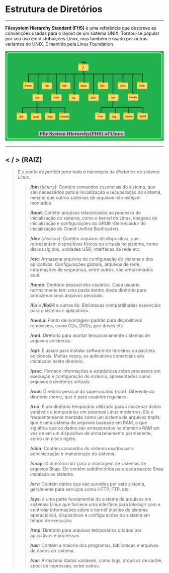 

# Estrutura de Diretórios

------

**Filesystem Hierarchy Standard (FHS)** é uma referência que descreve as convenções usadas para o layout de um sistema UNIX. Tornou-se popular por seu uso em distribuições Linux, mas também é usado por outras variantes do UNIX. É mantido pela Linux Foundation.

![](./imgs/linux-filesystem-hierarchy.png)

---------

## < / > (RAIZ)

> *É o ponto de partida para toda a hierarquia de diretórios no sistema Linux.*
>
> > **/bin** (*binary*): Contém comandos essenciais do sistema, que são necessários para a inicialização e recuperação do sistema, mesmo que outros sistemas de arquivos não estejam montados.
> >
> > **/boot**: Contém arquivos relacionados ao processo de inicialização do sistema, como o kernel do Linux, imagens de inicialização e configurações do GRUB (Gerenciador de Inicialização do Grand Unified Bootloader).
> >
> > **/dev** (*devices*): Contém arquivos de dispositivo, que representam dispositivos físicos ou virtuais no sistema, como discos rígidos, unidades USB, interfaces de rede etc.
> >
> > **/etc**: Armazena arquivos de configuração do sistema e dos aplicativos. Configurações globais, arquivos de rede, informações de segurança, entre outros, são armazenados aqui.
> >
> > **/home**: Diretório pessoal dos usuários. Cada usuário normalmente tem uma pasta dentro deste diretório para armazenar seus arquivos pessoais.
> >
> > **/lib** e **/lib64** e outras lib: Bibliotecas compartilhadas essenciais para o sistema e aplicativos.
> >
> > **/media**: Ponto de montagem padrão para dispositivos removíveis, como CDs, DVDs, pen drives etc.
> >
> > **/mnt**: Diretório para montar temporariamente sistemas de arquivos adicionais.
> >
> > **/opt**: É usado para instalar software de terceiros ou pacotes adicionais. Muitas vezes, os aplicativos comerciais são instalados neste diretório.
> >
> > **/proc**: Fornece informações e estatísticas sobre processos em execução e configuração do sistema, apresentados como arquivos e diretórios virtuais.
> >
> > **/root**: Diretório pessoal do superusuário (root). Diferente do diretório /home, que é para usuários regulares.
> >
> > **/run**: É um diretório temporário utilizado para armazenar dados variáveis e temporários em sistemas Linux modernos. Ele é frequentemente montado como um sistema de arquivos tmpfs, que é uma sistema de arquivos baseado em RAM, o que significa que os dados são armazenados na memória RAM em vez de em um dispositivo de armazenamento permanente, como um disco rígido.
> >
> > **/sbin**: Contém comandos do sistema usados para administração e manutenção do sistema.
> >
> > **/snap**: O diretório raiz para a montagem de sistemas de arquivos Snap. Ele contém subdiretórios para cada pacote Snap instalado no sistema.
> >
> > **/srv**: Contém dados que são servidos por este sistema, geralmente para serviços como HTTP, FTP, etc.
> >
> > **/sys**: é uma parte fundamental do sistema de arquivos em sistemas Linux que fornece uma interface para interagir com e controlar informações sobre o kernel (núcleo do sistema operacional), dispositivos e configurações do sistema em tempo de execução. 
> >
> > **/tmp**: Diretório para arquivos temporários criados por aplicativos e processos.
> >
> > **/usr**: Contém a maioria dos programas, bibliotecas e arquivos de dados do sistema.
> >
> > **/var**: Armazena dados variáveis, como logs, arquivos de cache, spool de impressão, entre outros.



